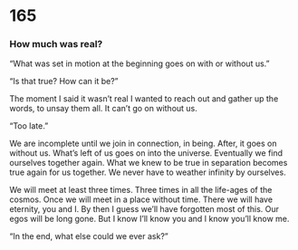 # 165

### How much was real?

“What was set in motion at the beginning goes on with or without us.”

“Is that true? How can it be?”

The moment I said it wasn’t real I wanted to reach out and gather up the words, to unsay them all. It can’t go on without us.

“Too late.”

We are incomplete until we join in connection, in being. After, it goes on without us. What’s left of us goes on into the universe. Eventually we find ourselves together again. What we knew to be true in separation becomes true again for us together. We never have to weather infinity by ourselves. 

We will meet at least three times. Three times in all the life-ages of the cosmos. Once we will meet in a place without time. There we will have eternity, you and I. By then I guess we’ll have forgotten most of this. Our egos will be long gone. But I know I’ll know you and I know you’ll know me. 

“In the end, what else could we ever ask?”